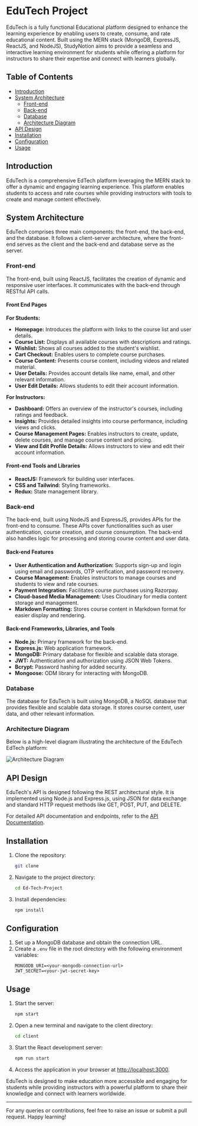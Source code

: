 # EduTech Project
EduTech is a fully functional Educational platform designed to enhance the learning experience by enabling users to create, consume, and rate educational content. Built using the MERN stack (MongoDB, ExpressJS, ReactJS, and NodeJS), StudyNotion aims to provide a seamless and interactive learning environment for students while offering a platform for instructors to share their expertise and connect with learners globally.

## Table of Contents
- [Introduction](#introduction)
- [System Architecture](#system-architecture)
  - [Front-end](#front-end)
  - [Back-end](#back-end)
  - [Database](#database)
  - [Architecture Diagram](#architecture-diagram)
- [API Design](#api-design)
- [Installation](#installation)
- [Configuration](#configuration)
- [Usage](#usage)

## Introduction
EduTech is a comprehensive EdTech platform leveraging the MERN stack to offer a dynamic and engaging learning experience. This platform enables students to access and rate courses while providing instructors with tools to create and manage content effectively.

## System Architecture
EduTech comprises three main components: the front-end, the back-end, and the database. It follows a client-server architecture, where the front-end serves as the client and the back-end and database serve as the server.

### Front-end
The front-end, built using ReactJS, facilitates the creation of dynamic and responsive user interfaces. It communicates with the back-end through RESTful API calls.

#### Front End Pages
**For Students:**
- **Homepage:** Introduces the platform with links to the course list and user details.
- **Course List:** Displays all available courses with descriptions and ratings.
- **Wishlist:** Shows all courses added to the student's wishlist.
- **Cart Checkout:** Enables users to complete course purchases.
- **Course Content:** Presents course content, including videos and related material.
- **User Details:** Provides account details like name, email, and other relevant information.
- **User Edit Details:** Allows students to edit their account information.

**For Instructors:**
- **Dashboard:** Offers an overview of the instructor's courses, including ratings and feedback.
- **Insights:** Provides detailed insights into course performance, including views and clicks.
- **Course Management Pages:** Enables instructors to create, update, delete courses, and manage course content and pricing.
- **View and Edit Profile Details:** Allows instructors to view and edit their account information.

#### Front-end Tools and Libraries
- **ReactJS:** Framework for building user interfaces.
- **CSS and Tailwind:** Styling frameworks.
- **Redux:** State management library.

### Back-end
The back-end, built using NodeJS and ExpressJS, provides APIs for the front-end to consume. These APIs cover functionalities such as user authentication, course creation, and course consumption. The back-end also handles logic for processing and storing course content and user data.

#### Back-end Features
- **User Authentication and Authorization:** Supports sign-up and login using email and passwords, OTP verification, and password recovery.
- **Course Management:** Enables instructors to manage courses and students to view and rate courses.
- **Payment Integration:** Facilitates course purchases using Razorpay.
- **Cloud-based Media Management:** Uses Cloudinary for media content storage and management.
- **Markdown Formatting:** Stores course content in Markdown format for easier display and rendering.

#### Back-end Frameworks, Libraries, and Tools
- **Node.js:** Primary framework for the back-end.
- **Express.js:** Web application framework.
- **MongoDB:** Primary database for flexible and scalable data storage.
- **JWT:** Authentication and authorization using JSON Web Tokens.
- **Bcrypt:** Password hashing for added security.
- **Mongoose:** ODM library for interacting with MongoDB.

### Database
The database for EduTech is built using MongoDB, a NoSQL database that provides flexible and scalable data storage. It stores course content, user data, and other relevant information.

### Architecture Diagram
Below is a high-level diagram illustrating the architecture of the EduTech EdTech platform:

![Architecture Diagram](path-to-diagram)

## API Design
EduTech's API is designed following the REST architectural style. It is implemented using Node.js and Express.js, using JSON for data exchange and standard HTTP request methods like GET, POST, PUT, and DELETE.

For detailed API documentation and endpoints, refer to the [API Documentation](link-to-api-documentation).

## Installation
1. Clone the repository:
   ```sh
   git clone 
   ```
2. Navigate to the project directory:
   ```sh
   cd Ed-Tech-Project
   ```
3. Install dependencies:
   ```sh
   npm install
   ```

## Configuration
1. Set up a MongoDB database and obtain the connection URL.
2. Create a `.env` file in the root directory with the following environment variables:
   ```env
   MONGODB_URI=<your-mongodb-connection-url>
   JWT_SECRET=<your-jwt-secret-key>
   ```

## Usage
1. Start the server:
   ```sh
   npm start
   ```
2. Open a new terminal and navigate to the client directory:
   ```sh
   cd client
   ```
3. Start the React development server:
   ```sh
   npm run start
   ```
4. Access the application in your browser at [http://localhost:3000](http://localhost:3000).

EduTech is designed to make education more accessible and engaging for students while providing instructors with a powerful platform to share their knowledge and connect with learners worldwide.

---

For any queries or contributions, feel free to raise an issue or submit a pull request. Happy learning!
